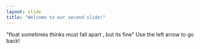 ```yaml
---
layout: slide
title: "Welcome to our second slide!"
---
```

"float sometimes thinks must fall apart , but its fine"
Use the left arrow to go back!
